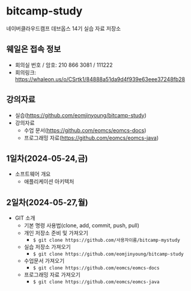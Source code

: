 # bitcamp-study

네이버클라우드캠프 데브옵스 14기 실습 자료 저장소

## 웨일온 접속 정보

- 회의실 번호 / 암호: 210 866 3081 / 111222
- 회의링크: https://whaleon.us/o/CSrtk1/84888a51da9d4f939e63eee37248fb28

## 강의자료

- 실습(https://github.com/eomjinyoung/bitcamp-study)
- 강의자료
  - 수업 문서(https://github.com/eomcs/eomcs-docs)
  - 프로그래밍 자료(https://github.com/eomcs/eomcs-java)

## 1일차(2024-05-24,금)

- 소프트웨어 개요
  - 애플리케이션 아키텍처

## 2일차(2024-05-27,월)

- GIT 소개
  - 기본 명령 사용법(clone, add, commit, push, pull)
  - 개인 저장소 준비 및 가져오기
    - `$ git clone https://github.com/사용자이름/bitcamp-mystudy`
  - 실습 저장소 가져오기
    - `$ git clone https://github.com/eomjinyoung/bitcamp-study`
  - 수업문서 가져오기
    - `$ git clone https://github.com/eomcs/eomcs-docs`
  - 프로그래밍 자료 가져오기
    - `$ git clone https://github.com/eomcs/eomcs-java`
